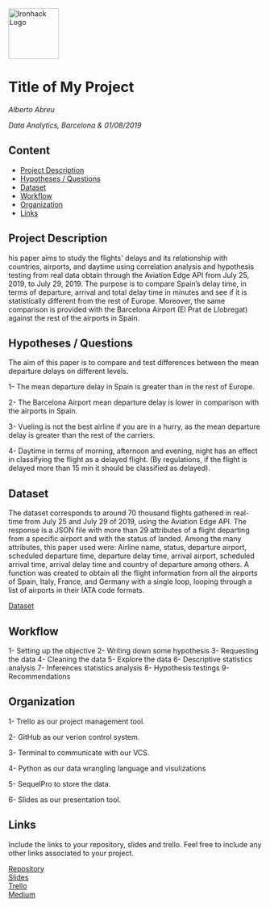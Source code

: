 <img src="https://bit.ly/2VnXWr2" alt="Ironhack Logo" width="100"/>

# Title of My Project
*Alberto Abreu*

*Data Analytics, Barcelona & 01/08/2019*

## Content
- [Project Description](#project-description)
- [Hypotheses / Questions](#hypotheses-/-questions)
- [Dataset](#dataset)
- [Workflow](#workflow)
- [Organization](#organization)
- [Links](#links)

<a name="project-description"></a>

## Project Description
his paper aims to study the flights' delays and its relationship with countries, airports, and daytime using correlation analysis and hypothesis testing from real data obtain through the Aviation Edge API from July 25, 2019, to July 29, 2019. The purpose is to compare Spain’s delay time, in terms of departure, arrival and total delay time in minutes and see if it is statistically different from the rest of Europe. Moreover, the same comparison is provided with the Barcelona Airport (El Prat de Llobregat) against the rest of the airports in Spain.

<a name="hypotheses-/-questions"></a>

## Hypotheses / Questions
The aim of this paper is to compare and test differences between the mean departure delays on different levels.

1- The mean departure delay in Spain is greater than in the rest of Europe.

2- The Barcelona Airport mean departure delay is lower in comparison with the airports in Spain.

3- Vueling is not the best airline if you are in a hurry, as the mean departure delay is greater than the rest of the carriers.

4- Daytime in terms of morning, afternoon and evening, night has an effect in classifying the flight as a delayed flight. (By regulations, if the flight is delayed more than 15 min it should be classified as delayed).

<a name="dataset"></a>

## Dataset
The dataset corresponds to around 70 thousand flights gathered in real-time from July 25 and July 29 of 2019, using the Aviation Edge API. The response is a JSON file with more than 29 attributes of a flight departing from a specific airport and with the status of landed. Among the many attributes, this paper used were: Airline name, status, departure airport, scheduled departure time, departure delay time, arrival airport, scheduled arrival time, arrival delay time and country of departure among others.
A function was created to obtain all the flight information from all the airports of Spain, Italy, France, and Germany with a single loop, looping through a list of airports in their IATA code formats.

[Dataset](https://aviation-edge.com/) 


<a name="workflow"></a>

## Workflow

1- Setting up the objective
2- Writing down some hypothesis
3- Requesting the data
4- Cleaning the data
5- Explore the data
6- Descriptive statistics analysis
7- Inferences statistics analysis
8- Hypothesis testings
9- Recommendations

<a name="organization"></a>

## Organization
1- Trello as our project management tool. 

2- GitHub as our verion control system. 

3- Terminal to communicate with our VCS. 

4- Python as our data wrangling language and visulizations

5- SequelPro to store the data. 

6- Slides as our presentation tool.

<a name="links"></a>

## Links
Include the links to your repository, slides and trello. Feel free to include any other links associated to your project. 

[Repository](https://github.com/albertoabreu91/Project-Week-5-Your-Own-Project)  
[Slides](https://slides.com/albertoabreu/deck-2#/)  
[Trello](https://trello.com/b/L9GDhXas/project-4)  
[Medium](https://medium.com/@abreualberto91/flight-delays-in-europe-dad1af88711a)
